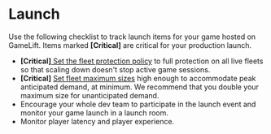 # Launch<a name="gamelift_quickstart_customservers_launch_checklist"></a>

Use the following checklist to track launch items for your game hosted on GameLift\. Items marked **\[Critical\]** are critical for your production launch\.
+ **\[Critical\]**[ Set the fleet protection policy](fleets-creating-all.md) to full protection on all live fleets so that scaling down doesn't stop active game sessions\.
+ **\[Critical\]** [Set fleet maximum sizes](fleets-capacity-limits.md) high enough to accommodate peak anticipated demand, at minimum\. We recommend that you double your maximum size for unanticipated demand\.
+ Encourage your whole dev team to participate in the launch event and monitor your game launch in a launch room\.
+ Monitor player latency and player experience\.